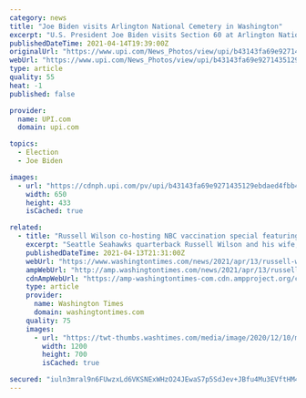 ```yaml
---
category: news
title: "Joe Biden visits Arlington National Cemetery in Washington"
excerpt: "U.S. President Joe Biden visits Section 60 at Arlington National Cemetery in Washington on April 14, 2021. Photo by Yuri Gripas/UPI"
publishedDateTime: 2021-04-14T19:39:00Z
originalUrl: "https://www.upi.com/News_Photos/view/upi/b43143fa69e9271435129ebdaed4fbb4/Joe-Biden-visits-Arlington-National-Cemetery-in-Washington/"
webUrl: "https://www.upi.com/News_Photos/view/upi/b43143fa69e9271435129ebdaed4fbb4/Joe-Biden-visits-Arlington-National-Cemetery-in-Washington/"
type: article
quality: 55
heat: -1
published: false

provider:
  name: UPI.com
  domain: upi.com

topics:
  - Election
  - Joe Biden

images:
  - url: "https://cdnph.upi.com/pv/upi/b43143fa69e9271435129ebdaed4fbb4/BIDEN-ARLINGTON.jpg"
    width: 650
    height: 433
    isCached: true

related:
  - title: "Russell Wilson co-hosting NBC vaccination special featuring Joe Biden"
    excerpt: "Seattle Seahawks quarterback Russell Wilson and his wife, Ciara, will host a vaccination special on NBC with President Joe Biden."
    publishedDateTime: 2021-04-13T21:31:00Z
    webUrl: "https://www.washingtontimes.com/news/2021/apr/13/russell-wilson-co-hosting-nbc-vaccination-special-/"
    ampWebUrl: "http://amp.washingtontimes.com/news/2021/apr/13/russell-wilson-co-hosting-nbc-vaccination-special-/"
    cdnAmpWebUrl: "https://amp-washingtontimes-com.cdn.ampproject.org/c/amp.washingtontimes.com/news/2021/apr/13/russell-wilson-co-hosting-nbc-vaccination-special-/"
    type: article
    provider:
      name: Washington Times
      domain: washingtontimes.com
    quality: 75
    images:
      - url: "https://twt-thumbs.washtimes.com/media/image/2020/12/10/man_of_the_year_award_football_49511_c0-125-3000-1875_s1200x700.jpg?5df86175492ddcdc04d9d2b6261257b2d49617ee"
        width: 1200
        height: 700
        isCached: true

secured: "iuln3mral9n6FUwzxLd6VKSNExWHzO24JEwaS7p5SdJev+JBfu4Mu3EVftHM4wda6fpZYE5Ft9NTMrOIYqDiZbBLZHQvRo6ObUqGuikb6dQ33TvZlTbxtvyJNBwOyvNLZ5dQ1lhELQBNnx7e4PgS5JtZ9t55U/WZ+6OLb9CUXBhKCi14U+i39MjyO7KCIeP/vOZo4dj4FVglwp9FbP0qtTE9QLk2plqEKrY7xcXlBiYK4DgcgWLURHBSY+YJcgvTniN0Dq/LHHJIswN0AUR219tb0FM4lkHRNSknCgX/DsOcxjwe/gKgEGZy+EKgatGlboF3YZ5aCr31BuMX68azafpZpYO/3Gl447cN5E/8koA=;Br/9J76y1EZ+r1WVOp9Few=="
---
```


